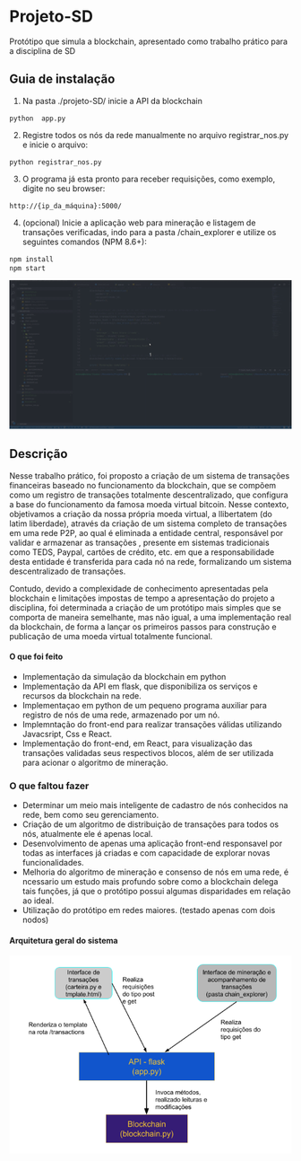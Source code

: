 # Projeto-SD
Protótipo que simula a blockchain, apresentado como trabalho prático para a disciplina de SD

## Guia de instalação

1.  Na pasta ./projeto-SD/ inicie a API da blockchain

```
python  app.py
```

2. Registre todos os nós da rede manualmente no arquivo registrar_nos.py e inicie o arquivo:

```
python registrar_nos.py
```

3. O programa já esta pronto para receber requisições,  como exemplo, digite no seu browser:

```
http://{ip_da_máquina}:5000/
```

4. (opcional) Inicie a aplicação web para mineração e listagem de transações verificadas, indo para a pasta /chain_explorer e utilize os seguintes comandos (NPM 8.6+):

```
npm install
npm start
```

![](/documents/instalacao.gif)

## Descrição

Nesse trabalho prático, foi proposto a criação de um sistema de transações financeiras baseado no funcionamento da blockchain, que se compõem como um  registro de transações  totalmente descentralizado, que configura  a base do funcionamento da  famosa moeda virtual bitcoin. Nesse contexto, objetivamos a criação da nossa própria moeda virtual, a llibertatem (do latim liberdade),  através da criação de um sistema completo de transações em uma rede P2P, ao qual é eliminada a entidade central, responsável por validar  e armazenar as transações , presente em sistemas tradicionais como TEDS, Paypal, cartões de crédito, etc. em que a responsabilidade desta entidade é transferida para cada nó na rede, formalizando um sistema descentralizado de transações.

Contudo, devido a complexidade de conhecimento apresentadas pela blockchain e limitações impostas de tempo a apresentação do projeto a disciplina, foi determinada a criação de um protótipo mais simples que se comporta de maneira semelhante, mas não igual, a uma implementação real da blockchain, de forma a lançar os primeiros passos para construção e publicação de uma moeda virtual totalmente funcional.

#### O que foi feito
- Implementação da  simulação da blockchain em python
- Implementação da API em flask, que disponibiliza os serviços e recursos da blockchain na rede.
- Implementaçao em python de um pequeno programa auxiliar para registro de nós de uma rede, armazenado por um nó.
- Implemntação do front-end para realizar transações válidas utilizando Javacsript, Css e React.
- Implementação do front-end, em React, para visualização das transações validadas seus respectivos blocos, além de ser utilizada para acionar o algoritmo de mineração.

### O que faltou fazer

- Determinar um meio mais inteligente de cadastro de nós conhecidos na rede, bem como seu gerenciamento.
- Criação de um algoritmo de distribuição de transações para todos os nós, atualmente ele é apenas local.
- Desenvolvimento de apenas uma aplicação front-end responsavel por todas as interfaces já criadas e com capacidade de explorar novas funcionalidades.
- Melhoria do algoritmo de mineração e consenso de nós em uma rede, é ncessario um estudo mais profundo sobre como a blockchain delega tais funções, já que o protótipo possui algumas disparidades em relação ao ideal.
-  Utilização do protótipo em redes maiores. (testado apenas com dois nodos)

#### Arquitetura geral do sistema
 
![Arquitetura do projeto](documents/arquitetura.png?raw=true "Arquitetura geral do sistema")

